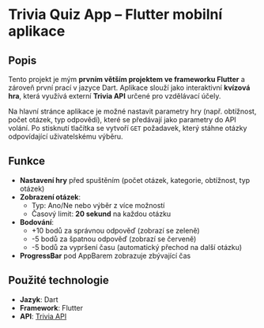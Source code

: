 # Trivia Quiz App – Flutter mobilní aplikace

## Popis

Tento projekt je mým **prvním větším projektem ve frameworku Flutter** a zároveň první prací v jazyce Dart. Aplikace slouží jako interaktivní **kvízová hra**, která využívá externí **Trivia API** určené pro vzdělávací účely.

Na hlavní stránce aplikace je možné nastavit parametry hry (např. obtížnost, počet otázek, typ odpovědí), které se předávají jako parametry do API volání. Po stisknutí tlačítka se vytvoří `GET` požadavek, který stáhne otázky odpovídající uživatelskému výběru.

## Funkce

- **Nastavení hry** před spuštěním (počet otázek, kategorie, obtížnost, typ otázek)
- **Zobrazení otázek**:
  - Typ: Ano/Ne nebo výběr z více možností
  - Časový limit: **20 sekund** na každou otázku
- **Bodování**:
  - +10 bodů za správnou odpověď (zobrazí se zeleně)
  - -5 bodů za špatnou odpověď (zobrazí se červeně)
  - -5 bodů za vypršení času (automatický přechod na další otázku)
- **ProgressBar** pod AppBarem zobrazuje zbývající čas

## Použité technologie

- **Jazyk**: Dart
- **Framework**: Flutter
- **API**: [Trivia API](https://the-trivia-api.com/)
